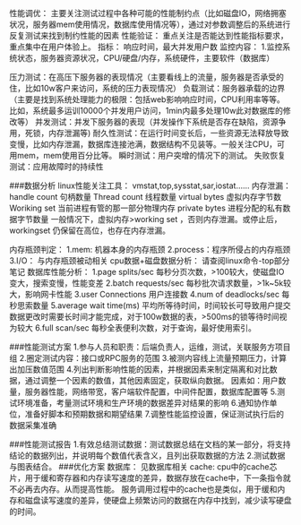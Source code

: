性能调优：
    主要关注测试过程中各种可能的性能制约点（比如磁盘IO，网络拥塞状况，服务器mem使用情况，数据库使用情况等），通过对参数调整后的系统进行反复测试来找到制约性能的因素
性能验证：
    重点关注是否能达到性能指标要求，重点集中在用户体验上。
指标：
    响应时间，最大并发用户数
监控内容：
    1.监控系统状态，服务器资源状况，CPU/硬盘/内存，系统硬件，主要软件（数据库）
    
压力测试：在高压下服务器的表现情况（主要看线上的流量，服务器是否承受的住，比如10w客户来访问，系统的压力表现情况）
负载测试：服务器承载的边界（主要是找到系统处理能力的极限：包括web影响响应时间，CPU利用率等等。比如，系统最多运训10000个并发用户访问，1min内最多处理10w此对数据库的修改等）
并发测试：并发下服务器的表现（并发操作下系统是否存在缺陷，资源争用，死锁，内存泄漏等)
耐久性测试：在运行时间变长后，一些资源无法释放导致变慢，比如内存泄漏，数据库连接池满，数据结构不见装等。一般关注CPU，可用mem，mem使用百分比等。
瞬时测试：用户突增的情况下的测试。
失败恢复测试：应用故障时的持续性

###数据分析
linux性能关注工具：
vmstat,top,sysstat,sar,iostat……
内存泄漏：
    handle count 句柄数量
    Thread count 线程数量
    virtual bytes 虚拟内存字节数
    Woriking set 当前进程有管的那一部分物理内存
    private bytes 进程分配的私有数据字节数量
    一般情况下，虚拟内存>working set ，否则内存泄漏。或停止后，workingset 仍保留在高位，也存在内存泄漏。
    
  
    

内存瓶颈判定：
    1.mem: 机器本身的内存瓶颈
    2.process：程序所侵占的内存瓶颈
    3.I/O： 与内存瓶颈被动相关
cpu数据+磁盘数据分析：
    请查阅linux命令-top部分笔记
数据库性能分析：
    1.page splits/sec 每秒分页次数，>100较大，使磁盘IO变大，搜索变慢，性能变差
    2.batch requests/sec 每秒批次请求数量，>1k~5k较大，影响网卡性能
    3.user Connections 用户连接数
    4.num of deadlocks/sec 每秒思索数量
    5.average wait time(ms) 平均所等待时间，时间较长可导致用户提交数据更改时需要长时间才能完成，对于100w数据的表，>500ms的锁等待时间视为较大
    6.full scan/sec 每秒全表便利次数，对于查询，最好使用索引。

###性能测试方案
    1.参与人员和职责：后端负责人，运维，测试，关联服务方项目组
    2.圈定测试内容：接口或RPC服务的范围
    3.被测内容线上流量预期压力，计算出加压数值范围
    4.列出判断影响性能的因素，并根据因素来制定隔离和对比数据，通过调整一个因素的数值，其他因素固定，获取纵向数据。
    因素如：用户数量，服务器性能，网络带宽，客户端软件配置，中间件配置，数据库配置等
    5.测试环境准备，考量测试环境和生产环境的数据差异对结果的影响
    6.通知协作单位，准备好脚本和预期数据和期望结果
    7.调整性能监控设置，保证测试执行后的数据采集准确
    
###性能测试报告
    1.有效总结测试数据：测试数据总结在文档的某一部分，将支持结论的数据列出，并说明每个数值代表含义，且列出获取数据的方法
    2.测试数据与图表结合。
###优化方案
    数据库：
    见数据库相关
    cache:
    cpu中的cache芯片，用于缓和寄存器和内存读写速度的差异，数据存放在cache中，下一条指令就不必再去内存。从而提高性能。
    服务调用过程中的cache也是类似，用于缓和内存和磁盘读写速度的差异，使硬盘上频繁访问的数据在内存中找到，减少读写硬盘的时间。
    
        
    
